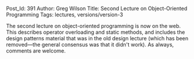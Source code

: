 Post_Id: 391
Author: Greg Wilson
Title: Second Lecture on Object-Oriented Programming
Tags: lectures, versions/version-3

<p>The second lecture on object-oriented programming is now on the web.  This describes operator overloading and static methods, and includes the design patterns material that was in the old design lecture (which has been removed&mdash;the general consensus was that it didn't work).  As always, comments are welcome.</p>
